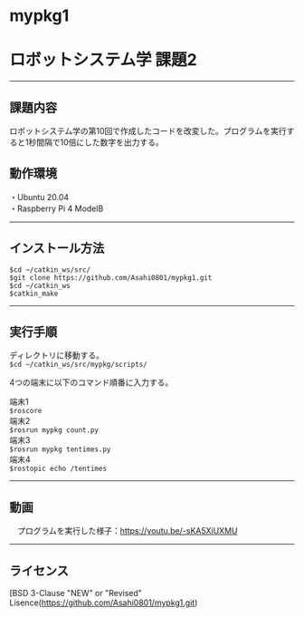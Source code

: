 # mypkg1  
# ロボットシステム学 課題2
---

## 課題内容 
  
 ロボットシステム学の第10回で作成したコードを改変した。プログラムを実行すると1秒間隔で10倍にした数字を出力する。

## 動作環境

・Ubuntu 20.04  
・Raspberry Pi 4 ModelB  

---

## インストール方法

`$cd ~/catkin_ws/src/`  
`$git clone https://github.com/Asahi0801/mypkg1.git`  
`$cd ~/catkin_ws`  
`$catkin_make`

---

## 実行手順

ディレクトリに移動する。  
`$cd ~/catkin_ws/src/mypkg/scripts/`  

4つの端末に以下のコマンド順番に入力する。  

端末1  
`$roscore`   
端末2  
`$rosrun mypkg count.py`  
端末3  
`$rosrun mypkg tentimes.py`  
端末4  
`$rostopic echo /tentimes`

---

## 動画

　プログラムを実行した様子：https://youtu.be/-sKA5XiUXMU
 
---  
## ライセンス  
[BSD 3-Clause "NEW" or "Revised" Lisence(https://github.com/Asahi0801/mypkg1.git)
